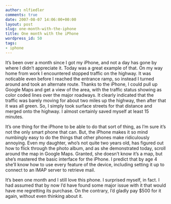 ```yaml
---
author: nlfiedler
comments: true
date: 2007-08-07 14:06:00+00:00
layout: post
slug: one-month-with-the-iphone
title: One month with the iPhone
wordpress_id: 50
tags:
- iphone
---
```


It’s been over a month since I got my iPhone, and not a day has gone by where I didn’t appreciate it. Today was a great example of that. On my way home from work I encountered stopped traffic on the highway. It was noticable even before I reached the entrance ramp, so instead I turned around and took an alternate route. Thanks to the iPhone, I could pull up Google Maps and get a view of the area, with the traffic status showing as color coded lines over the major roadways. It clearly indicated that the traffic was barely moving for about two miles up the highway, then after that it was all green. So, I simply took surface streets for that distance and merged onto the highway. I almost certainly saved myself at least 15 minutes.

   

It’s one thing for the iPhone to be able to do that sort of thing, as I’m sure it’s not the only smart phone that can. But, the iPhone makes it so mind numbingly easy to do the things that other phones make ridiculously annoying. Even my daughter, who’s not quite two years old, has figured out how to flick through the photo album, and as she demonstrated today, scroll around the map in Google Maps. Granted, she doesn’t know it’s a map, but she’s mastered the basic interface for the iPhone. I predict that by age 4 she’ll know how to use every feature of the device, including setting it up to connect to an IMAP server to retrieve mail.

   

It’s been one month and I still love this phone. I surprised myself, in fact. I had assumed that by now I’d have found some major issue with it that would have me regretting its purchase. On the contrary, I’d gladly pay $500 for it again, without even thinking about it.
